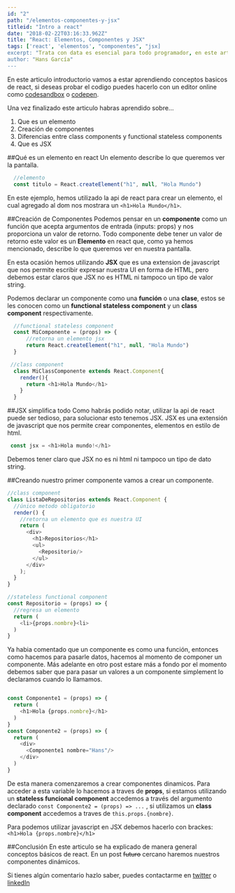 ```yaml
---
id: "2"
path: "/elementos-componentes-y-jsx"
titleid: "Intro a react"
date: "2018-02-22T03:16:33.962Z"
title: "React: Elementos, Componentes y JSX"
tags: ['react', 'elementos', "componentes", "jsx]
excerpt: "Trata con data es esencial para todo programador, en este articulo veremos como hacer request con fetch en un ambiente react"
author: "Hans García"
---
```



En este articulo introductorio vamos a estar aprendiendo conceptos basicos de react, si deseas probar el codigo puedes hacerlo con un editor online como [codesandbox](https://codesandbox.io) o [codepen](https://codepen.io/).

Una vez finalizado este articulo habras aprendido sobre... 

1. Que es un elemento
2. Creación de componentes
2. Diferencias entre class components y functional stateless components
3. Que es JSX

##Qué es un elemento en react
Un elemento describe lo que queremos ver la pantalla.
```javascript
  //elemento 
  const titulo = React.createElement("h1", null, "Hola Mundo")
```

En este ejemplo, hemos utilizado la api de react para crear un elemento, el cual agregado al dom nos mostrara un `<h1>Hola Mundo</h1>`.

##Creación de Componentes
Podemos pensar en un **componente** como un función que acepta argumentos de entrada (inputs: props) y nos proporciona un valor de retorno. Todo componente debe tener un valor de retorno este valor es un **Elemento** en react que, como ya hemos mencionado, describe lo que queremos ver en nuestra pantalla.

En esta ocasión hemos utilizando **JSX** que es una extension de javascript que nos permite escribir expresar nuestra UI en forma de HTML, pero debemos estar claros que JSX no es HTML ni tampoco un tipo de valor string. 

Podemos declarar un componente como una **función** o una **clase**, estos se les conocen como un **functional stateless component** y un **class component** respectivamente.


```javascript
  //functional stateless component
  const MiComponente = (props) => {
      //retorna un elemento jsx 
      return React.createElement("h1", null, "Hola Mundo")
  }

 //class component
  class MiClassComponente extends React.Component{
    render(){
      return <h1>Hola Mundo</h1>
    }
  }

```
##JSX simplifica todo
Como habrás podido notar, utilizar la api de react puede ser tedioso, para solucionar esto tenemos JSX.
JSX es una extensión de javascript que nos permite crear componentes, elementos en estilo de html.

```javascript
 const jsx = <h1>Hola mundo!</h1>
```
Debemos tener claro que JSX no es ni html ni tampoco un tipo de dato string.

##Creando nuestro primer componente
vamos a crear un componente.

```javascript
//class component
class ListaDeRepositorios extends React.Component {
  //único metodo obligatorio
  render() {
    //retorna un elemento que es nuestra UI
    return (
      <div>
        <h1>Repositorios</h1>
        <ul>
          <Repositorio/>
        </ul>
      </div>
    );
  }
}

//stateless functional component
const Repositorio = (props) => {
  //regresa un elemento
  return (
    <li>{props.nombre}<li>
  )
}

```

Ya habia comentado que un componente es como una función, entonces como hacemos para pasarle datos, hacemos al momento de componer un componente.
Más adelante en otro post estare más a fondo por el momento debemos saber que para pasar un valores a un componente simplement lo declaramos cuando lo llamamos.

```javascript

const Componente1 = (props) => {
  return (
    <h1>Hola {props.nombre}</h1>
  )
}
const Componente2 = (props) => {
  return (
    <div>
      <Componente1 nombre="Hans"/>
    </div>
  )
}

```
De esta manera comenzaremos a crear componentes dinamicos. Para acceder a esta variable lo hacemos a traves de **props**, si estamos utilizando un **stateless funcional component** accedemos a través del argumento declarado ``const Componente2 = (props) => ...`` , si utilizamos un **class component**
accedemos a traves de ``this.props.{nombre}``.

Para podemos utilizar javascript en JSX debemos hacerlo con brackes: ``<h1>Hola {props.nombre}</h1>``


##Conclusión
En este articulo se ha explicado de manera general conceptos básicos de react. En un post ~~futuro~~ cercano haremos nuestros componentes dinámicos.

Si tienes algún comentario hazlo saber, puedes contactarme en [twitter](https://twitter.com/HansLGarcia) o [linkedIn](https://www.linkedin.com/in/hansgarcia/)

